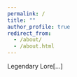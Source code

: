```yaml
---
permalink: /
title: ""
author_profile: true
redirect_from: 
  - /about/
  - /about.html
---
```



Legendary Lore[...]
